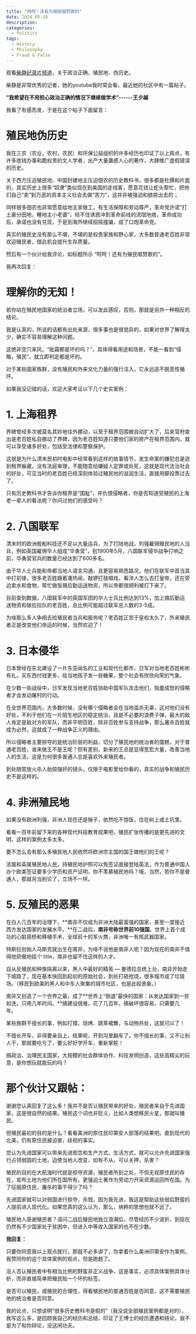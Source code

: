 ```yaml
---
title: "呵呵！还有为殖民唱赞歌的"
date: 2024-05-26
description: 
categories:
  - Politics
tags:
  - History  
  - Philosophy
  - Fraud & False
---
```


观看[柴静纪录片频道](http://www.youtube.com/@chaijing2023)，关于政治正确、殖民地、伪历史。

柴静是非常优秀的记者，她的youtube我时常会看，最近她的社区中有一篇帖子。

**”我希望在不用担心政治正确的情况下继续做学术”------王夕越**

我看了有感而发，于是在这个帖子下面留言：

# 殖民地伪历史

我在三农（农业，农村，农民）和环保公益组织的许多经历也印证了以上观点，有许多收钱办事和跪权贵的文人学者，出产大量蛊惑人心的著作，大肆推广虚假错误的历史。

关于西方压迫殖民地、中国封建地主压迫佃农的历史教科书，很多都是杜撰和片面的，其实历史上很多“奴隶”类似现在到美国的走线客，愿意花钱让蛇头帮忙，把他们自己“卖”到万恶的资本主义社会去做“苦力”，这并非被强迫和掳掠出去的；

同样很多佃农也非常愿意给地主家做工，有生活保障和劳动尊严，革命党许诺“打土豪分田地，睡地主小老婆”，经不住诱惑冲到革命前线的流氓地痞，革命成功后，承诺也没有兑现，于是到海外继续招摇撞骗，成了口炮革命党。

真实的殖民史没有那么不堪，不堪的是权贵家族和野心家，大多数普通老百姓非常欢迎殖民者，借此机会提升生存质量。

然后有一个伙计给我评论，如标题所示 “呵呵！还有为殖民唱赞歌的”。

我再次回复：

# 理解你的无知！

若你站在殖民地国家的统治者立场，可以发此感叹，否则，那就是另外一种相反的结论。

我是认真的，所说的话都有出处来源，很多事也是很诡异的，如果对世界了解得太少，确实不容易理解这种问题。

这绝非空穴来风，“砒霜都是坏的吗？”，具体得看用途和场景，不能一看到“侵略，殖民”，就立即判定都是坏的。

对于某些国家族群，没有殖民和外来文化力量的强行注入，它永远逃不脱恶性循环。

如果我没记错的话，欢迎大家考证以下几个史实案例：

# 1. 上海租界

界碑曾经多次被莫名其妙地往外挪动，以至于租界范围被自动扩大了，后来官府查出是老百姓私自挪动了界碑，因为老百姓知道只要他们家的房产在租界范围内，就可以享受诸多好处，包括受法律和警察保护。

这就是为什么清末民初时电影中经常看到这样的故事情节，发生命案的嫌犯总是逃到租界躲藏，没有法庭审理，不能随意给嫌疑人定罪或处死，这就是现代法治社会的好处，可见当时的老百姓已经深刻体验过殖民地的滋润生活，直接用脚投票过去了。

只有历史教科书才告诉你租界是“国耻”，并仇恨侵略者，你是否知道受殖民的上海老一辈人的看法呢？你问过他们的感受吗？

# 2. 八国联军

清末时的欧洲舰船科技还不足以大量运兵，为了打陆地战，列强雇佣殖民地的人当兵，例如英国雇佣华人组成“华勇营”，到1900年5月，八国联军侵华战争打响之前，华勇营官兵的数量已经达到了600多名。

由于华人士兵能和帝都当地人语言沟通，且更容易熟悉路况，他们在联军中首当其中打前锋，很多老百姓跟着凑热闹，敲锣打鼓唱戏，看洋人怎么去打皇帝，还在旁边卖水和食物，帮忙做饭搞后勤运送物资，所以帝都很顺利被打下来了。

目前查到数据，八国联军中的英国军团的华人士兵比例达到13%，加上搞后勤运送物资和做拉拉队的老百姓，总比例可能超过联军总人数的3-5成。

为啥那么多人争相去给殖民者当兵和服务呢？老百姓正苦于皇权太久了，外来殖民者正是改变他们命运的时候，当然欢迎了！

# 3. 日本侵华

日本曾经在东北建设了一片东亚闻名的工业和现代化都市，日军对当地老百姓彬彬有礼，买东西付钱更多，给当地孩子发一些糖果，整个社会有欣欣向荣的气象。

在少数一些战役中，日军发现当地老百姓协助中国军队攻击他们，恼羞成怒的侵略者才会发动屠村的行动。

在全世界范围内，大多数时候，没有哪个侵略者会在当地滥杀无辜，这对他们没有好处，不利于他们在一片陌生地区的稳定统治，且是不必要的浪费子弹，最大的敌人肯定是敌对方的军队，而非平明百姓，除非百姓参与支持战争，那么屠杀百姓就成为必然，这就成了一种战争正义的理由。

所以侵略者主要掠夺的是统治阶层的利益，切分了殖民地的统治者的蛋糕，对于普通老百姓，谁来做王不是王呢？但有差别，新来的王总是显得宽宏大量，改善当地人的生活，这是为何很多普通人总是喜欢外来殖民者。

到处随意放火杀人劫掠强奸的镜头，仅限于电影里给你看的，真实的战争和殖民历史不是这样的。

# 4. 非洲殖民地

如果没有欧洲列强，非洲人现在还是猴子，依然吃不饱饭，住在树上或土坑里。

看看一百年前留下来的各种现代科技教育成果吧，殖民扩张传播的是更先进的文明，这样的案例太多太多。

要不怎么会有那么多殖民地人民依然将欧洲宗主国的国王做他们的王呢？

法属和英属殖民地人民，持殖民地护照可以免签证直接登陆英法，作为普通中国人办个欧美签证要多少学历和资产证明，你不羡慕殖民地吗？哦，当然，若你不是普通人，那就另当别论了，立场不一样。

# 5. 反殖民的恶果

在白人几百年的治理下，**南非不仅成为非洲大陆最富强的国家，甚至一度接近西方发达国家的发展水平。**在二战后，**南非号称世界前10强国**。世界上首个成功的心脏搭桥和移植手术，全球前十的军火商，非洲唯一有核武器国家。

特斯拉创始人马斯克就出生在南非，为啥不说他是南非人呢？因为现在的南非不值得他骄傲地挂个 title，南非也留不住这样的人才。

自从反殖民和种族隔离以来，黑人中最好的精英 — 曼德拉总统上台，南非开始走下坡路了，现在基本快回到起初的原始社会，到处打砸抢烧，很多城市成了垃圾场。（移民到欧美的黑人和中东人聚集的城市社区，也是此般景象。）

南非又创造了一个世界之最，成了**世界上“倒退”最快的国家：从发达国家到一贫如洗，只用几年时间。**搞建设很难，花了几百年，搞破坏很容易，只需要几年。

某些族群干擅长的事，例如打猎、烧烤、跳草裙舞，与动物共处，这就可以了！

不擅长开车，非得要亲自上，结果呢，开到沟里翻车了。你不擅长的事，又不让别人干，那就要吃亏了，要么好好学开车，重新掌舵！

搞政治、治理民主国家，大规模的社会群体协作、科技发明创造，这些高精尖的玩意，是你想玩就能玩的吗？

# 那个伙计又跟帖：

谢谢您认真回复了这么多！我并不是否认殖民带来的好处，殖民者来自于先进国家，这是很自然的结果。殖民这个词也非贬义，比如人类想移民火星，那就叫殖民。

但殖民最初的目的是什么？看看美洲的原住民印第安人部落的结果吧。直到现代的北美，仍有原住民被迫害，歧视的事实。

您认为先进国家可以带来先进观念和生产方式，生活方式，就可以允许先进国家强行占领弱国的土地，迫使当地人改变，如有不从，可以关押，杀害？

殖民的目的在大航海时代就是掠夺资源，殖民者所到之处，不但无视原住民的存在，宣布土地为他们所在国所有，更强迫土著作为劳动力开采资源运回所在国。为了征服原住民，屠杀的事干得少了吗？

先进国家就可以对弱国进行掠夺，杀戮，因为我先进，我这是帮助这些弱后野蛮的人提前进入现代化。如果您真的这么认为，那么，纳粹的思想也就不远了。

殖民地人感谢殖民者？请问二战后殖民地独立浪潮后，尽管经历不少波折，到现在仍然有不少国家处于贫困中，但进入中等收入国家的也不在少数。

**我回复：**

只要你同意我以上观点就行，那就不必多讲了，你拿着什么美洲印第安作为案例，我赞同你的这个具体案例的观点，但是跑题了。

没人否认殖民者中有相当比例的野蛮非正义战争，这是事实，必须具体案例具体分析，而非直接简单把殖民贴一个坏的标签。

是否可以殖民，或殖民的合理性，得看殖民地的普通百姓是否同意，这不需要殖民地的统治者是否同意。

我的论点，只想说明“很多历史教科书是假的”（我没说全部殖民案例都是对的），我写这么多，是回顾我自己的经历和总结，印证了王博士的经历遭遇和结论，我不是为了和你辩论，没这闲功夫。

